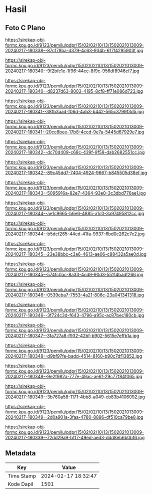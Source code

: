 # Hasil

## Foto C Plano

https://sirekap-obj-formc.kpu.go.id/9123/pemilu/pdpr/15/02/02/10/13/1502021013009-20240217-180338--87c178ba-d379-4c63-934b-617f4295903f.jpg

https://sirekap-obj-formc.kpu.go.id/9123/pemilu/pdpr/15/02/02/10/13/1502021013009-20240217-180340--9f2bfc1e-1f96-44cc-8f9c-956df8946cf7.jpg

https://sirekap-obj-formc.kpu.go.id/9123/pemilu/pdpr/15/02/02/10/13/1502021013009-20240217-180340--d8237d63-8003-4195-8cf8-ff71e086d723.jpg

https://sirekap-obj-formc.kpu.go.id/9123/pemilu/pdpr/15/02/02/10/13/1502021013009-20240217-180341--38fb3aad-f06d-4ab3-b442-565c3799f3d5.jpg

https://sirekap-obj-formc.kpu.go.id/9123/pemilu/pdpr/15/02/02/10/13/1502021013009-20240217-180341--20cc8bee-17b8-4ccd-9e7a-5445d67929e7.jpg

https://sirekap-obj-formc.kpu.go.id/9123/pemilu/pdpr/15/02/02/10/13/1502021013009-20240217-180342--dc70d409-c68c-439f-9f58-dab2682551cc.jpg

https://sirekap-obj-formc.kpu.go.id/9123/pemilu/pdpr/15/02/02/10/13/1502021013009-20240217-180342--89c45dd7-7404-4924-9667-b845505d38ef.jpg

https://sirekap-obj-formc.kpu.go.id/9123/pemilu/pdpr/15/02/02/10/13/1502021013009-20240217-180343--5095916a-82e7-4364-93e0-3c3dbd776ae1.jpg

https://sirekap-obj-formc.kpu.go.id/9123/pemilu/pdpr/15/02/02/10/13/1502021013009-20240217-180344--ae1c9665-b6e6-4885-a1c0-3a97495812cc.jpg

https://sirekap-obj-formc.kpu.go.id/9123/pemilu/pdpr/15/02/02/10/13/1502021013009-20240217-180344--b5dcf265-44ed-41fa-9937-6bd0c262c7e2.jpg

https://sirekap-obj-formc.kpu.go.id/9123/pemilu/pdpr/15/02/02/10/13/1502021013009-20240217-180345--23e38bbc-c3a6-4613-ae06-c88432a5ae0d.jpg

https://sirekap-obj-formc.kpu.go.id/9123/pemilu/pdpr/15/02/02/10/13/1502021013009-20240217-180345--574fc0ac-8a33-4cd9-90d3-55114badf266.jpg

https://sirekap-obj-formc.kpu.go.id/9123/pemilu/pdpr/15/02/02/10/13/1502021013009-20240217-180346--0539eba7-7553-4a21-806c-23a041341318.jpg

https://sirekap-obj-formc.kpu.go.id/9123/pemilu/pdpr/15/02/02/10/13/1502021013009-20240217-180346--3f724c3d-f643-4796-a95c-ac87bec180cb.jpg

https://sirekap-obj-formc.kpu.go.id/9123/pemilu/pdpr/15/02/02/10/13/1502021013009-20240217-180347--3fa727a8-f932-42bf-b902-5615e7effb1a.jpg

https://sirekap-obj-formc.kpu.go.id/9123/pemilu/pdpr/15/02/02/10/13/1502021013009-20240217-180348--d9bf97fe-badd-4514-8160-b90c7df13852.jpg

https://sirekap-obj-formc.kpu.go.id/9123/pemilu/pdpr/15/02/02/10/13/1502021013009-20240217-180348--9e2f982a-777e-49ac-ae6f-29c77f84f065.jpg

https://sirekap-obj-formc.kpu.go.id/9123/pemilu/pdpr/15/02/02/10/13/1502021013009-20240217-180349--3b760a58-1171-4bb8-a049-cb83b4106092.jpg

https://sirekap-obj-formc.kpu.go.id/9123/pemilu/pdpr/15/02/02/10/13/1502021013009-20240217-180349--2d0a901a-3faa-4780-8896-df510ca79be8.jpg

https://sirekap-obj-formc.kpu.go.id/9123/pemilu/pdpr/15/02/02/10/13/1502021013009-20240217-180339--72dd29a9-b117-49ed-aed3-ddd8eb6b0bf6.jpg


## Metadata

| Key        | Value               |
| ---------- | ------------------- |
| Time Stamp | 2024-02-17 18:32:47 |
| Kode Dapil | 1501                |



